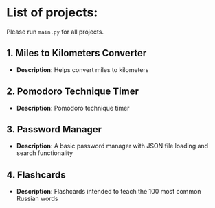 # List of projects:

Please run `main.py` for all projects.

## 1. Miles to Kilometers Converter
- **Description**: Helps convert miles to kilometers

## 2. Pomodoro Technique Timer
- **Description**: Pomodoro technique timer

## 3. Password Manager
- **Description**: A basic password manager with JSON file loading and search functionality

## 4. Flashcards
- **Description**: Flashcards intended to teach the 100 most common Russian words